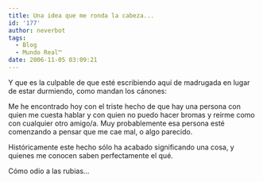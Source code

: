 ```yaml
---
title: Una idea que me ronda la cabeza...
id: '177'
author: neverbot
tags:
  - Blog
  - Mundo Real™
date: 2006-11-05 03:09:21
---
```


Y que es la culpable de que esté escribiendo aquí de madrugada en lugar de estar durmiendo, como mandan los cánones:

Me he encontrado hoy con el triste hecho de que hay una persona con quien me cuesta hablar y con quien no puedo hacer bromas y reirme como con cualquier otro amigo/a. Muy probablemente esa persona esté comenzando a pensar que me cae mal, o algo parecido.

Históricamente este hecho sólo ha acabado significando una cosa, y quienes me conocen saben perfectamente el qué.

Cómo odio a las rubias...